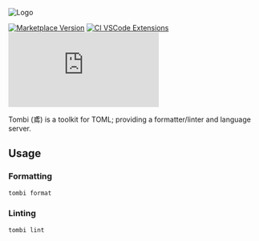![Logo](./docs/images/tombi.svg)

[![Marketplace Version](https://vsmarketplacebadges.dev/version/yassun7010.tombi.png?label=VS%20Code%20Marketplace&logo=visual-studio-code "Current Release")](https://marketplace.visualstudio.com/items?itemName=yassun7010.tombi)
[![CI VSCode Extensions](https://github.com/yassun7010/tombi/actions/workflows/ci_vscode.yml/badge.svg)](https://github.com/yassun7010/tombi/actions/workflows/ci_vscode.yml)
[![GitHub license](https://badgen.net/github/license/Naereen/Strapdown.js?style=flat-square)](https://github.com/Naereen/StrapDown.js/blob/master/LICENSE)

Tombi (鳶) is a toolkit for TOML; providing a formatter/linter and language server.

## Usage
### Formatting
```sh
tombi format
```

### Linting
```sh
tombi lint
```
